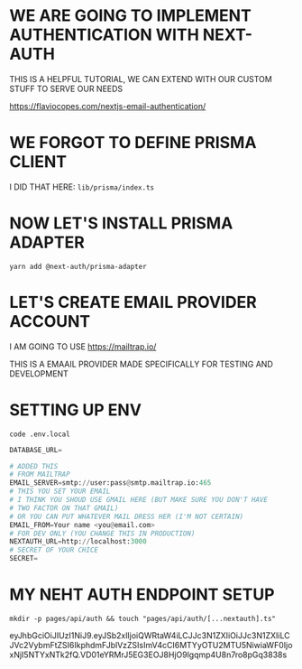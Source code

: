 # WE ARE GOING TO IMPLEMENT AUTHENTICATION WITH NEXT-AUTH

THIS IS A HELPFUL TUTORIAL, WE CAN EXTEND WITH OUR CUSTOM STUFF TO SERVE OUR NEEDS

<https://flaviocopes.com/nextjs-email-authentication/>

# WE FORGOT TO DEFINE PRISMA CLIENT

I DID THAT HERE: `lib/prisma/index.ts`

# NOW LET'S INSTALL PRISMA ADAPTER

```
yarn add @next-auth/prisma-adapter
```

# LET'S CREATE EMAIL PROVIDER ACCOUNT

I AM GOING TO USE <https://mailtrap.io/>

THIS IS A EMAAIL PROVIDER MADE SPECIFICALLY FOR TESTING AND DEVELOPMENT

# SETTING UP ENV

```
code .env.local
```

```py
DATABASE_URL=

# ADDED THIS
# FROM MAILTRAP
EMAIL_SERVER=smtp://user:pass@smtp.mailtrap.io:465
# THIS YOU SET YOUR EMAIL
# I THINK YOU SHOUD USE GMAIL HERE (BUT MAKE SURE YOU DON'T HAVE
# TWO FACTOR ON THAT GMAIL)
# OR YOU CAN PUT WHATEVER MAIL DRESS HER (I'M NOT CERTAIN)
EMAIL_FROM=Your name <you@email.com>
# FOR DEV ONLY (YOU CHANGE THIS IN PRODUCTION)
NEXTAUTH_URL=http://localhost:3000
# SECRET OF YOUR CHICE
SECRET=
```

# MY NEHT AUTH ENDPOINT SETUP

```
mkdir -p pages/api/auth && touch "pages/api/auth/[...nextauth].ts"
```

eyJhbGciOiJIUzI1NiJ9.eyJSb2xlIjoiQWRtaW4iLCJJc3N1ZXIiOiJJc3N1ZXIiLCJVc2VybmFtZSI6IkphdmFJblVzZSIsImV4cCI6MTYyOTU2MTU5NiwiaWF0IjoxNjI5NTYxNTk2fQ.VD01eYRMrJ5EG3EOJ8HjO9lgqmp4U8n7ro8pGq3838s

```ts

```



